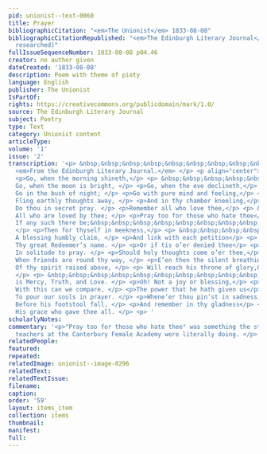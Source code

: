 ```yaml
---
pid: unionist--text-0060
title: Prayer
bibliographicCitation: "<em>The Unionist</em> 1833-08-08"
bibliographicCitationRepublished: "<em>The Edinburgh Literary Journal</em> (not yet
  researched)"
fullIssueSequenceNumber: 1833-08-08 p04.46
creator: no author given
dateCreated: '1833-08-08'
description: Poem with theme of piety
language: English
publisher: The Unionist
IsPartOf: 
rights: https://creativecommons.org/publicdomain/mark/1.0/
source: The Edinburgh Literary Journal
subject: Poetry
type: Text
category: Unionist content
articleType: 
volume: '1'
issue: '2'
transcription: '<p> &nbsp;&nbsp;&nbsp;&nbsp;&nbsp;&nbsp;&nbsp;&nbsp;&nbsp;&nbsp;&nbsp;
  <em>From the Edinburgh Literary Journal.</em> </p> <p align="center">PRAYER.</p>
  <p>Go, when the morning shineth,</p> <p> &nbsp;&nbsp;&nbsp;&nbsp;&nbsp;&nbsp;&nbsp;&nbsp;&nbsp;&nbsp;&nbsp;
  Go, when the moon is bright, </p> <p>Go, when the eve declineth,</p> <p> &nbsp;&nbsp;&nbsp;&nbsp;&nbsp;&nbsp;&nbsp;&nbsp;&nbsp;&nbsp;&nbsp;
  Go in the bush of night; </p> <p>Go with pure mind and feeling,</p> <p> &nbsp;&nbsp;&nbsp;&nbsp;&nbsp;&nbsp;&nbsp;&nbsp;&nbsp;&nbsp;&nbsp;
  Fling earthly thoughts away, </p> <p>And in thy chamber kneeling,</p> <p> &nbsp;&nbsp;&nbsp;&nbsp;&nbsp;&nbsp;&nbsp;&nbsp;&nbsp;&nbsp;&nbsp;
  Do thou in secret pray. </p> <p>Remember all who love thee,</p> <p> &nbsp;&nbsp;&nbsp;&nbsp;&nbsp;&nbsp;&nbsp;&nbsp;&nbsp;&nbsp;&nbsp;
  All who are loved by thee; </p> <p>Pray too for those who hate thee</p> <p> &nbsp;&nbsp;&nbsp;&nbsp;&nbsp;&nbsp;&nbsp;&nbsp;&nbsp;&nbsp;&nbsp;
  If any such there be;&nbsp;&nbsp;&nbsp;&nbsp;&nbsp;&nbsp;&nbsp;&nbsp;&nbsp;&nbsp;&nbsp;&nbsp;&nbsp;&nbsp
  </p> <p>Then for thyself in meekness,</p> <p> &nbsp;&nbsp;&nbsp;&nbsp;&nbsp;&nbsp;&nbsp;&nbsp;&nbsp;&nbsp;&nbsp;
  A blessing humbly claim, </p> <p>And link with each petition</p> <p> &nbsp;&nbsp;&nbsp;&nbsp;&nbsp;&nbsp;&nbsp;&nbsp;&nbsp;&nbsp;&nbsp;
  Thy great Redeemer’s name. </p> <p>Or if tis o’er denied thee</p> <p> &nbsp;&nbsp;&nbsp;&nbsp;&nbsp;&nbsp;&nbsp;&nbsp;&nbsp;&nbsp;&nbsp;
  In solitude to pray. </p> <p>Should holy thoughts come o’er thee,</p> <p> &nbsp;&nbsp;&nbsp;&nbsp;&nbsp;&nbsp;&nbsp;&nbsp;&nbsp;&nbsp;&nbsp;
  When friends are round thy way, </p> <p>E’en then the silent breathing</p> <p> &nbsp;&nbsp;&nbsp;&nbsp;&nbsp;&nbsp;&nbsp;&nbsp;&nbsp;&nbsp;&nbsp;
  Of thy spirit raised above, </p> <p> Will reach his throne of glory,&nbsp;&nbsp;&nbsp;&nbsp;&nbsp;&nbsp;&nbsp;&nbsp;&nbsp;&nbsp;&nbsp;
  </p> <p> &nbsp;&nbsp;&nbsp;&nbsp;&nbsp;&nbsp;&nbsp;&nbsp;&nbsp;&nbsp;&nbsp; Who
  is Mercy, Truth, and Love. </p> <p>Oh! Not a joy or blessing,</p> <p> &nbsp;&nbsp;&nbsp;&nbsp;&nbsp;&nbsp;&nbsp;&nbsp;&nbsp;&nbsp;&nbsp;
  With this can we compare, </p> <p>The power that he hath given us</p> <p> &nbsp;&nbsp;&nbsp;&nbsp;&nbsp;&nbsp;&nbsp;&nbsp;&nbsp;&nbsp;&nbsp;
  To pour our souls in prayer. </p> <p>Whene’er thou pin’st in sadness,</p> <p> &nbsp;&nbsp;&nbsp;&nbsp;&nbsp;&nbsp;&nbsp;&nbsp;&nbsp;&nbsp;&nbsp;
  Before his footstool fall, </p> <p>And remember in thy gladness</p> <p> &nbsp;&nbsp;&nbsp;&nbsp;&nbsp;&nbsp;&nbsp;&nbsp;&nbsp;&nbsp;&nbsp;
  His grace who gave thee all. </p> <p> '
scholarlyNotes: 
commentary: '<p>"Pray too for those who hate thee" was something the students and
  teachers at the Canterbury Female Academy were literally doing. </p> '
relatedPeople: 
featured: 
repeated: 
relatedImage: unionist--image-0296
relatedText: 
relatedTextIssue: 
filename: 
caption: 
order: '59'
layout: items_item
collection: items
thumbnail: 
manifest: 
full: 
---
```

